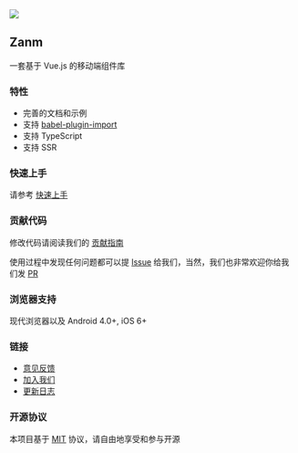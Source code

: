 <div class="zvm-doc-intro">
  <img class="zvm-doc-intro__logo" src="http://static.sosout.com/images/zanm-logo.svg" />
  <h2>Zanm</h2>
  <p>一套基于 Vue.js 的移动端组件库</p>
</div>
 
### 特性

<!-- * 单元测试覆盖率超过 90% -->
* 完善的文档和示例
* 支持 [babel-plugin-import](https://github.com/ant-design/babel-plugin-import)
* 支持 TypeScript
* 支持 SSR

### 快速上手

请参考 [快速上手](#/zh-CN/quickstart)

### 贡献代码

修改代码请阅读我们的 [贡献指南](#/zh-CN/contribution)

使用过程中发现任何问题都可以提 [Issue](https://github.com/meitianyitan/zanm/issues) 给我们，当然，我们也非常欢迎你给我们发 [PR](https://github.com/meitianyitan/zanm/pulls)

### 浏览器支持

现代浏览器以及 Android 4.0+, iOS 6+

### 链接

* [意见反馈](https://github.com/meitianyitan/zanm/issues)
* [加入我们](https://github.com/meitianyitan)
* [更新日志](#/zh-CN/changelog)

### 开源协议

本项目基于 [MIT](https://zh.wikipedia.org/wiki/MIT%E8%A8%B1%E5%8F%AF%E8%AD%89) 协议，请自由地享受和参与开源
